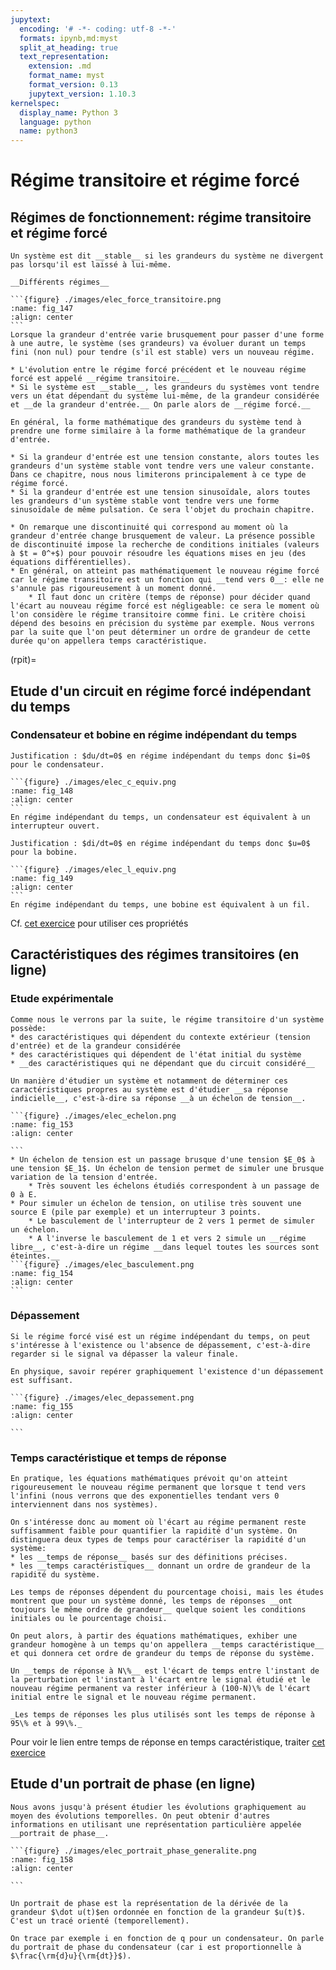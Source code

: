 ```yaml
---
jupytext:
  encoding: '# -*- coding: utf-8 -*-'
  formats: ipynb,md:myst
  split_at_heading: true
  text_representation:
    extension: .md
    format_name: myst
    format_version: 0.13
    jupytext_version: 1.10.3
kernelspec:
  display_name: Python 3
  language: python
  name: python3
---
```

# Régime transitoire et régime forcé

## Régimes de fonctionnement: régime transitoire et régime forcé

````{margin} Système stable
Un système est dit __stable__ si les grandeurs du système ne divergent pas lorsqu'il est laissé à lui-même.
````

````{important} 
__Différents régimes__

```{figure} ./images/elec_force_transitoire.png
:name: fig_147
:align: center
```
Lorsque la grandeur d'entrée varie brusquement pour passer d'une forme à une autre, le système (ses grandeurs) va évoluer durant un temps fini (non nul) pour tendre (s'il est stable) vers un nouveau régime.

* L'évolution entre le régime forcé précédent et le nouveau régime forcé est appelé __régime transitoire.__
* Si le système est __stable__, les grandeurs du systèmes vont tendre vers un état dépendant du système lui-même, de la grandeur considérée et __de la grandeur d'entrée.__ On parle alors de __régime forcé.__

En général, la forme mathématique des grandeurs du système tend à prendre une forme similaire à la forme mathématique de la grandeur d'entrée. 

````

````{topic} Exemples de régimes forcés
* Si la grandeur d'entrée est une tension constante, alors toutes les grandeurs d'un système stable vont tendre vers une valeur constante. Dans ce chapitre, nous nous limiterons principalement à ce type de régime forcé.
* Si la grandeur d'entrée est une tension sinusoïdale, alors toutes les grandeurs d'un système stable vont tendre vers une forme sinusoïdale de même pulsation. Ce sera l'objet du prochain chapitre.
````

````{topic} Observations supplémentaires
* On remarque une discontinuité qui correspond au moment où la grandeur d'entrée change brusquement de valeur. La présence possible de discontinuité impose la recherche de conditions initiales (valeurs à $t = 0^+$) pour pouvoir résoudre les équations mises en jeu (des équations différentielles).
* En général, on atteint pas mathématiquement le nouveau régime forcé car le régime transitoire est un fonction qui __tend vers 0__: elle ne s'annule pas rigoureusement à un moment donné.
    * Il faut donc un critère (temps de réponse) pour décider quand l'écart au nouveau régime forcé est négligeable: ce sera le moment où l'on considère le régime transitoire comme fini. Le critère choisi dépend des besoins en précision du système par exemple. Nous verrons par la suite que l'on peut déterminer un ordre de grandeur de cette durée qu'on appellera temps caractéristique.

````

(rpit)=
## Etude d'un circuit en régime forcé indépendant du temps

### Condensateur et bobine en régime indépendant du temps

````{margin}
Justification : $du/dt=0$ en régime indépendant du temps donc $i=0$ pour le condensateur.
````
````{important} __Condensateur en régime indépendant du temps__
```{figure} ./images/elec_c_equiv.png
:name: fig_148
:align: center
```
En régime indépendant du temps, un condensateur est équivalent à un interrupteur ouvert.
````

````{margin}
Justification : $di/dt=0$ en régime indépendant du temps donc $u=0$ pour la bobine.
````
````{important} __Bobine en régime indépendant du temps__
```{figure} ./images/elec_l_equiv.png
:name: fig_149
:align: center
```
En régime indépendant du temps, une bobine est équivalent à un fil.
````

Cf. [cet exercice](etude_rpit) pour utiliser ces propriétés



## Caractéristiques des régimes transitoires (en ligne)

### Etude expérimentale

````{topic} __Réponse indicielle__  
Comme nous le verrons par la suite, le régime transitoire d'un système possède:
* des caractéristiques qui dépendent du contexte extérieur (tension d'entrée) et de la grandeur considérée
* des caractéristiques qui dépendent de l'état initial du système
* __des caractéristiques qui ne dépendant que du circuit considéré__

Un manière d'étudier un système et notamment de déterminer ces caractéristiques propres au système est d'étudier __sa réponse indicielle__, c'est-à-dire sa réponse __à un échelon de tension__.

```{figure} ./images/elec_echelon.png
:name: fig_153
:align: center

```
* Un échelon de tension est un passage brusque d'une tension $E_0$ à une tension $E_1$. Un échelon de tension permet de simuler une brusque variation de la tension d'entrée.
    * Très souvent les échelons étudiés correspondent à un passage de 0 à E.
* Pour simuler un échelon de tension, on utilise très souvent une source E (pile par exemple) et un interrupteur 3 points. 
    * Le basculement de l'interrupteur de 2 vers 1 permet de simuler un échelon.
    * A l'inverse le basculement de 1 et vers 2 simule un __régime libre__, c'est-à-dire un régime __dans lequel toutes les sources sont éteintes.__
```{figure} ./images/elec_basculement.png
:name: fig_154
:align: center
```
````

### Dépassement

````{topic} Dépassement
Si le régime forcé visé est un régime indépendant du temps, on peut s'intéresse à l'existence ou l'absence de dépassement, c'est-à-dire regarder si le signal va dépasser la valeur finale.

En physique, savoir repérer graphiquement l'existence d'un dépassement est suffisant.

```{figure} ./images/elec_depassement.png
:name: fig_155
:align: center

```
````

### Temps caractéristique et temps de réponse

````{topic} Rapidité d'un système
En pratique, les équations mathématiques prévoit qu'on atteint rigoureusement le nouveau régime permanent que lorsque t tend vers l'infini (nous verrons que des exponentielles tendant vers 0 interviennent dans nos systèmes).

On s'intéresse donc au moment où l'écart au régime permanent reste suffisamment faible pour quantifier la rapidité d'un système. On distinguera deux types de temps pour caractériser la rapidité d'un système:
* les __temps de réponse__ basés sur des définitions précises.
* les __temps caractéristiques__ donnant un ordre de grandeur de la rapidité du système.
````

````{sidebar} Du temps de réponse au temps caractéristique
Les temps de réponses dépendent du pourcentage choisi, mais les études montrent que pour un système donné, les temps de réponses __ont toujours le même ordre de grandeur__ quelque soient les conditions initiales ou le pourcentage choisi.

On peut alors, à partir des équations mathématiques, exhiber une grandeur homogène à un temps qu'on appellera __temps caractéristique__ et qui donnera cet ordre de grandeur du temps de réponse du système.
````
````{topic} Temps de réponse (à titre informatif)
Un __temps de réponse à N\%__ est l'écart de temps entre l'instant de la perturbation et l'instant à l'écart entre le signal étudié et le nouveau régime permanent va rester inférieur à (100-N)\% de l'écart initial entre le signal et le nouveau régime permanent.

_Les temps de réponses les plus utilisés sont les temps de réponse à 95\% et à 99\%._
````

Pour voir le lien entre temps de réponse en temps caractéristique, traiter [cet exercice](tr_tc)

## Etude d'un portrait de phase (en ligne)

````{topic} Portrait de phase
Nous avons jusqu'à présent étudier les évolutions graphiquement au moyen des évolutions temporelles. On peut obtenir d'autres informations en utilisant une représentation particulière appelée __portrait de phase__.

```{figure} ./images/elec_portrait_phase_generalite.png
:name: fig_158
:align: center

```

Un portrait de phase est la représentation de la dérivée de la grandeur $\dot u(t)$en ordonnée en fonction de la grandeur $u(t)$. C'est un tracé orienté (temporellement).

On trace par exemple i en fonction de q pour un condensateur. On parle du portrait de phase du condensateur (car i est proportionnelle à $\frac{\rm{d}u}{\rm{dt}}$).
````